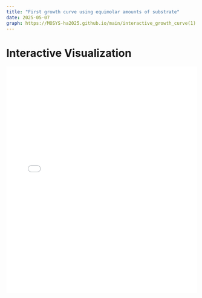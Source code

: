 ```yaml
--- 
title: "First growth curve using equimolar amounts of substrate"
date: 2025-05-07
graph: https://MOSYS-ha2025.github.io/main/interactive_growth_curve(1).html
--- 
```

<h1>Interactive Visualization</h1>
<iframe src="/_posts/interactive_growth_curve(1).html" width="100%" height="600px" style="border:none;"></iframe>
